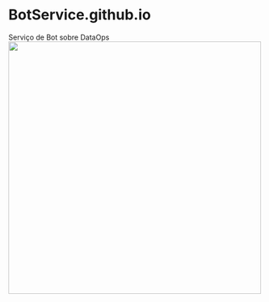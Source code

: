 # BotService.github.io
Serviço de Bot sobre DataOps
<img src = "https://cdn.pixabay.com/photo/2019/03/21/15/51/chatbot-4071274_1280.jpg" width=500 />
